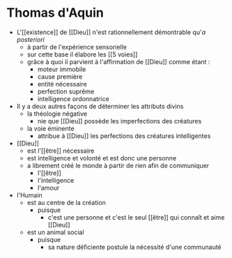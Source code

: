 # Thomas d'Aquin

- L'[[existence]] de [[Dieu]] n'est rationnellement démontrable qu'*a posteriori*
  - à partir de l'expérience sensorielle
  - sur cette base il élabore les [[5 voies]]
  - grâce à quoi il parvient à l'affirmation de [[Dieu]] comme étant :
    - moteur immobile
    - cause première
    - entité nécessaire
    - perfection suprême
    - intelligence ordonnatrice
- Il y a deux autres façons de déterminer les attributs divins
  - la théologie négative
    - nie que [[Dieu]] possède les imperfections des créatures
  - la voie éminente
    - attribue à [[Dieu]] les perfections des créatures intelligentes
- [[Dieu]]
  - est l'[[être]] nécessaire
  - est intelligence et volonté et est donc une personne
  - a librement créé le monde à partir de rien afin de communiquer
    - l'[[être]]
    - l'intelligence
    - l'amour
- l'Humain
  - est au centre de la création
    - puisque
      - c'est une personne et c'est le seul [[être]] qui connaît et aime [[Dieu]]
  - est un animal social
    - puisque
      - sa nature déficiente postule la nécessité d'une communauté